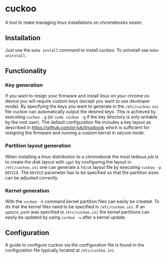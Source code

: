 # cuckoo
A tool to make managing linux installations on chromebooks easier.

## Installation
Just use the `make install` command to install cuckoo. To uninstall use `make uninstall`.

## Functionality
### Key generation
If you want to resign your firmware and install linux on your chrome os device you will require custom keys (except you want to use developer mode). By specifying the keys you want to generate in the `/etc/cuckoo.ini` file cuckoo can automatically output the desired keys. This is achieved by executing `cuckoo -g` (or `sudo cuckoo -g` if the key directory is only writable by the root user). The default configuration file includes a key layout as described in https://github.com/pl-luk/linuxbook which is sufficient for resigning the firmware and running a custom kernel in secure mode.

### Partition layout generation
When installing a linux distribution to a chromebook the most tedious job is to create the disk layout with `cgpt` by configuring the layout in `/etc/cuckoo.ini` one can generate a `fdisk` layout file by executing `cuckoo -p DEVICE`. The `DEVICE` parameter has to be specified so that the partition sizes can be adjusted correctly.

### Kernel generation
With the `cuckoo -k` command kernel partition files can easily be created. To do that the kernel files need to be specified in `/etc/cuckoo.ini`. If an `update_path` was specified in `/etc/cuckoo.ini` the kernel partitions can easily be updated by using `cuckoo -u` after a kernel update.

## Configuration
A guide to configure cuckoo via the configuration file is found in the configuration file typically located at `/etc/cuckoo.ini`
